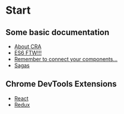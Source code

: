 Start
=====

## Some basic documentation

* [About CRA](https://github.com/facebookincubator/create-react-app)
* [ES6 FTW!!!](http://es6-features.org/#Constants)
* [Remember to connect your components...](http://redux.js.org/docs/basics/UsageWithReact.html)
* [Sagas](https://redux-saga.js.org/)

## Chrome DevTools Extensions

* [React](https://chrome.google.com/webstore/detail/react-developer-tools/fmkadmapgofadopljbjfkapdkoienihi)
* [Redux](https://chrome.google.com/webstore/detail/redux-devtools/lmhkpmbekcpmknklioeibfkpmmfibljd?hl=es)
